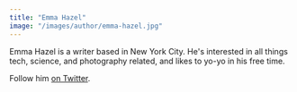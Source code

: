 ```yaml
---
title: "Emma Hazel"
image: "/images/author/emma-hazel.jpg"
---
```

Emma Hazel is a writer based in New York City. He's interested in all things tech, science, and photography related, and likes to yo-yo in his free time.


Follow him [on Twitter](https://twitter.com/emma-hazel).